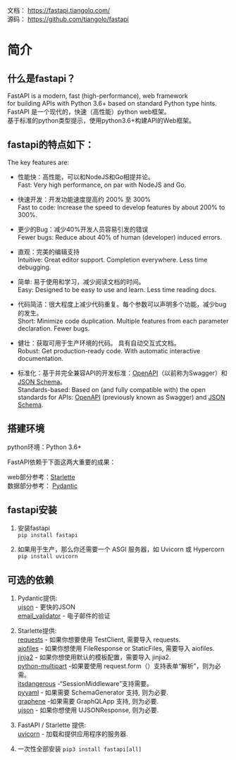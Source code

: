

文档：  <https://fastapi.tiangolo.com/>  
源码：  <https://github.com/tiangolo/fastapi>  

# 简介

## 什么是fastapi？
FastAPI is a modern, fast (high-performance), web framework  
for building APIs with Python 3.6+ based on standard Python type hints.  
FastAPI 是一个现代的，快速（高性能）python web框架。  
基于标准的python类型提示，使用python3.6+构建API的Web框架。  


## fastapi的特点如下：  
The key features are:  

* 性能快：高性能，可以和NodeJS和Go相提并论。  
Fast: Very high performance, on par with NodeJS and Go.  

* 快速开发：开发功能速度提高约 200% 至 300%  
Fast to code: Increase the speed to develop features by about 200% to 300%.  

* 更少的Bug：减少40%开发人员容易引发的错误  
Fewer bugs: Reduce about 40% of human (developer) induced errors.  

* 直观：完美的编辑支持  
Intuitive: Great editor support. Completion everywhere. Less time debugging.  

* 简单: 易于使用和学习，减少阅读文档的时间。  
Easy: Designed to be easy to use and learn. Less time reading docs.  

* 代码简洁：很大程度上减少代码重复。每个参数可以声明多个功能，减少bug的发生。  
Short: Minimize code duplication. Multiple features from each parameter declaration. Fewer bugs.  

* 健壮：获取可用于生产环境的代码。 具有自动交互式文档。  
Robust: Get production-ready code. With automatic interactive documentation.  

* 标准化：基于并完全兼容API的开发标准：[OpenAPI](https://github.com/OAI/OpenAPI-Specification)（以前称为Swagger）和[JSON Schema](http://json-schema.org/)。  
Standards-based: Based on (and fully compatible with) the open standards for APIs: 
[OpenAPI](https://github.com/OAI/OpenAPI-Specification) (previously known as Swagger) and [JSON Schema](http://json-schema.org/).  


## 搭建环境

python环境：Python 3.6+

FastAPI依赖于下面这两大重要的成果：

web部分参考：[Starlette](https://www.starlette.io/)  
数据部分参考： [Pydantic](https://pydantic-docs.helpmanual.io/)  


## fastapi安装

1. 安装fastapi  
    `pip install fastapi`

2. 如果用于生产，那么你还需要一个 ASGI 服务器，如 Uvicorn 或 Hypercorn  
    `pip install uvicorn`


## 可选的依赖
1. Pydantic提供:  
    [ujson](https://github.com/esnme/ultrajson) - 更快的JSON  
    [email_validator](https://github.com/JoshData/python-email-validator) - 电子邮件的验证  

2. Starlette提供:  
    [requests](http://docs.python-requests.org/) - 如果你想要使用 TestClient, 需要导入 requests.  
    [aiofiles](https://github.com/Tinche/aiofiles) - 如果你想使用 FileResponse or StaticFiles, 需要导入 aiofiles.  
    [jinja2](http://jinja.pocoo.org/) - 如果你想使用默认的模板配置，需要导入 jinjia2.  
    [python-multipart](https://andrew-d.github.io/python-multipart/) -如果要使用 request.form（）支持表单“解析”，则为必需。  
    [itsdangerous](https://pythonhosted.org/itsdangerous/) -“SessionMiddleware”支持需要。  
    [pyyaml](https://pyyaml.org/wiki/PyYAMLDocumentation) - 如果需要 SchemaGenerator 支持, 则为必要.  
    [graphene](https://graphene-python.org/) -如果需要 GraphQLApp 支持, 则为必要.  
    [ujson](https://github.com/ultrajson/ultrajson) - 如果你想使用 UJSONResponse, 则为必要.  

3. FastAPI / Starlette 提供:  
    [uvicorn](http://www.uvicorn.org/) - 加载和提供应用程序的服务器.  

4. 一次性全部安装
    `pip3 install fastapi[all]`



